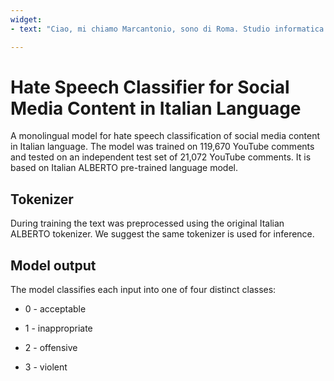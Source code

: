 ```yaml
---
widget:
- text: "Ciao, mi chiamo Marcantonio, sono di Roma. Studio informatica all'Università di Roma."

---
```


# Hate Speech Classifier for Social Media Content in Italian Language

A monolingual model for hate speech classification of social media content in Italian language. The model was trained on 119,670 YouTube comments and tested on an independent test set of 21,072 YouTube comments. It is based on Italian ALBERTO pre-trained language model.

## Tokenizer

During training the text was preprocessed using the original Italian ALBERTO tokenizer. We suggest the same tokenizer is used for inference.

## Model output

The model classifies each input into one of four distinct classes:

* 0 - acceptable

* 1 - inappropriate

* 2 - offensive

* 3 - violent